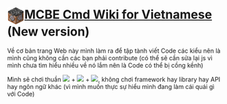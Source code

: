 # <img src="assets/media/logo/logo_wiki.png" align="top" width="40px">[MCBE Cmd Wiki for Vietnamese](https://HgVN23.github.io) (New version)

Về cơ bản trang Web này mình làm ra để tập tành viết Code các kiểu nên là mình cũng không cần các bạn phải contribute (có thể sẽ cần sửa lại js vì mình chưa tìm hiểu nhiều về nó lắm nên là Code có thể bị cồng kềnh)

Mình sẽ chơi thuần <img src="https://github.com/HgVN23/HgVN23/blob/main/img/html.png" width="20px"> + <img src="https://github.com/HgVN23/HgVN23/blob/main/img/css.png" width="20px"> + <img src="https://github.com/HgVN23/HgVN23/blob/main/img/js.png" width="20px">, không chơi framework hay library hay API hay ngôn ngữ khác (vì mình muốn thực sự hiểu mình đang làm cái quái gì với Code)
